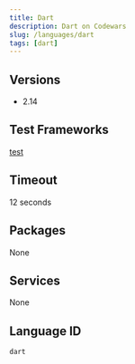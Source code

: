 ```yaml
---
title: Dart
description: Dart on Codewars
slug: /languages/dart
tags: [dart]
---
```



## Versions

- 2.14

## Test Frameworks

[test](https://pub.dartlang.org/packages/test)

## Timeout
12 seconds

## Packages
None 

## Services
None

## Language ID

`dart`
